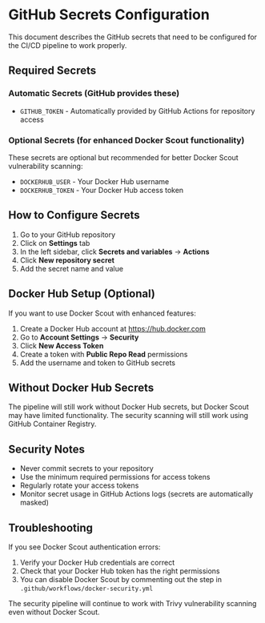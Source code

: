 # GitHub Secrets Configuration

This document describes the GitHub secrets that need to be configured for the CI/CD pipeline to work properly.

## Required Secrets

### Automatic Secrets (GitHub provides these)

- `GITHUB_TOKEN` - Automatically provided by GitHub Actions for repository access

### Optional Secrets (for enhanced Docker Scout functionality)

These secrets are optional but recommended for better Docker Scout vulnerability scanning:

- `DOCKERHUB_USER` - Your Docker Hub username
- `DOCKERHUB_TOKEN` - Your Docker Hub access token

## How to Configure Secrets

1. Go to your GitHub repository
2. Click on **Settings** tab
3. In the left sidebar, click **Secrets and variables** → **Actions**
4. Click **New repository secret**
5. Add the secret name and value

## Docker Hub Setup (Optional)

If you want to use Docker Scout with enhanced features:

1. Create a Docker Hub account at https://hub.docker.com
2. Go to **Account Settings** → **Security**
3. Click **New Access Token**
4. Create a token with **Public Repo Read** permissions
5. Add the username and token to GitHub secrets

## Without Docker Hub Secrets

The pipeline will still work without Docker Hub secrets, but Docker Scout may have limited functionality. The security scanning will still work using GitHub Container Registry.

## Security Notes

- Never commit secrets to your repository
- Use the minimum required permissions for access tokens
- Regularly rotate your access tokens
- Monitor secret usage in GitHub Actions logs (secrets are automatically masked)

## Troubleshooting

If you see Docker Scout authentication errors:
1. Verify your Docker Hub credentials are correct
2. Check that your Docker Hub token has the right permissions
3. You can disable Docker Scout by commenting out the step in `.github/workflows/docker-security.yml`

The security pipeline will continue to work with Trivy vulnerability scanning even without Docker Scout.